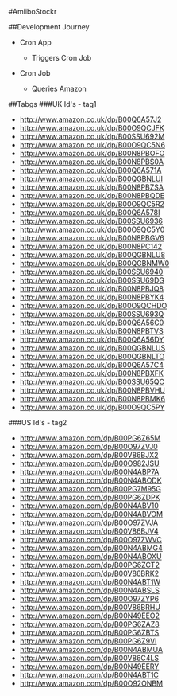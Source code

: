 #AmiiboStockr

##Development Journey

- Cron App
  - Triggers Cron Job

- Cron Job
  - Queries Amazon

##Tabgs
###UK Id's - tag1
- http://www.amazon.co.uk/dp/B00Q6A57J2
- http://www.amazon.co.uk/dp/B00O9QCJFK
- http://www.amazon.co.uk/dp/B00SSU692M
- http://www.amazon.co.uk/dp/B00O9QC5N6
- http://www.amazon.co.uk/dp/B00N8PBOFO
- http://www.amazon.co.uk/dp/B00N8PBS0A
- http://www.amazon.co.uk/dp/B00Q6A571A
- http://www.amazon.co.uk/dp/B00QGBNLUI
- http://www.amazon.co.uk/dp/B00N8PBZSA
- http://www.amazon.co.uk/dp/B00N8PBQDE
- http://www.amazon.co.uk/dp/B00O9QC5R2
- http://www.amazon.co.uk/dp/B00Q6A578I
- http://www.amazon.co.uk/dp/B00SSU6936
- http://www.amazon.co.uk/dp/B00O9QC5Y0
- http://www.amazon.co.uk/dp/B00N8PBGV6
- http://www.amazon.co.uk/dp/B00N8PC142
- http://www.amazon.co.uk/dp/B00QGBNLU8
- http://www.amazon.co.uk/dp/B00QGBNMW0
- http://www.amazon.co.uk/dp/B00SSU6940
- http://www.amazon.co.uk/dp/B00SSU69DG
- http://www.amazon.co.uk/dp/B00N8PBJQ8
- http://www.amazon.co.uk/dp/B00N8PBYK4
- http://www.amazon.co.uk/dp/B00O9QCHDO
- http://www.amazon.co.uk/dp/B00SSU693Q
- http://www.amazon.co.uk/dp/B00Q6A56C0
- http://www.amazon.co.uk/dp/B00N8PBTVS
- http://www.amazon.co.uk/dp/B00Q6A56DY
- http://www.amazon.co.uk/dp/B00QGBNLUS
- http://www.amazon.co.uk/dp/B00QGBNLTO
- http://www.amazon.co.uk/dp/B00Q6A57C4
- http://www.amazon.co.uk/dp/B00N8PBXFK
- http://www.amazon.co.uk/dp/B00SSU65QC
- http://www.amazon.co.uk/dp/B00N8PBVHU
- http://www.amazon.co.uk/dp/B00N8PBMK6
- http://www.amazon.co.uk/dp/B00O9QC5PY

###US Id's - tag2
- http://www.amazon.com/dp/B00PG6Z65M
- http://www.amazon.com/dp/B00O97ZVJ0
- http://www.amazon.com/dp/B00V86BJX2
- http://www.amazon.com/dp/B00O982JSU
- http://www.amazon.com/dp/B00N4ABP7A
- http://www.amazon.com/dp/B00N4ABODK
- http://www.amazon.com/dp/B00PG7M95G
- http://www.amazon.com/dp/B00PG6ZDPK
- http://www.amazon.com/dp/B00N4ABV10
- http://www.amazon.com/dp/B00N4ABVOM
- http://www.amazon.com/dp/B00O97ZVJA
- http://www.amazon.com/dp/B00V86BJV4
- http://www.amazon.com/dp/B00O97ZWVC
- http://www.amazon.com/dp/B00N4ABMG4
- http://www.amazon.com/dp/B00N4ABOXU
- http://www.amazon.com/dp/B00PG6ZCT2
- http://www.amazon.com/dp/B00V86BRK2
- http://www.amazon.com/dp/B00N4ABT1W
- http://www.amazon.com/dp/B00N4ABSLS
- http://www.amazon.com/dp/B00O97ZYP6
- http://www.amazon.com/dp/B00V86BRHU
- http://www.amazon.com/dp/B00N49EEO2
- http://www.amazon.com/dp/B00PG6ZAZ8
- http://www.amazon.com/dp/B00PG6ZBTS
- http://www.amazon.com/dp/B00PG6Z9VI
- http://www.amazon.com/dp/B00N4ABMUA
- http://www.amazon.com/dp/B00V86C4LS
- http://www.amazon.com/dp/B00N49EERY
- http://www.amazon.com/dp/B00N4ABT1C
- http://www.amazon.com/dp/B00O92ONBM
